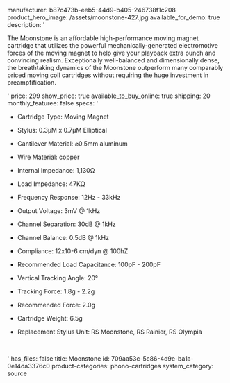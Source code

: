 manufacturer: b87c473b-eeb5-44d9-b405-246738f1c208
product_hero_image: /assets/moonstone-427.jpg
available_for_demo: true
description: '<p>The Moonstone is an affordable high-performance moving magnet cartridge that utilizes the powerful mechanically-generated electromotive forces of the moving magnet to help give your playback extra punch and convincing realism. Exceptionally well-balanced and dimensionally dense, the breathtaking dynamics of the Moonstone outperform many comparably priced moving coil cartridges without requiring the huge investment in preampfification.</p>'
price: 299
show_price: true
available_to_buy_online: true
shipping: 20
monthly_featuree: false
specs: '<ul><li>Cartridge Type:&nbsp;Moving Magnet</li></ul><ul><li>Stylus: 0.3µM x 0.7µM Elliptical&nbsp;</li></ul><ul><li>Cantilever Material:&nbsp;⌀0.5mm aluminum</li></ul><ul><li>Wire Material: copper</li></ul><ul><li>Internal&nbsp;Impedance:&nbsp;1,130Ω</li></ul><ul><li>Load&nbsp;Impedance:&nbsp;47KΩ</li></ul><ul><li>Frequency Response:&nbsp;12Hz - 33kHz</li></ul><ul><li>Output Voltage:&nbsp;3mV @ 1kHz</li></ul><ul><li>Channel Separation:&nbsp;30dB @ 1kHz</li></ul><ul><li>Channel Balance:&nbsp;0.5dB @ 1kHz</li></ul><ul><li>Compliance:&nbsp;12x10-6 cm/dyn @ 100hZ</li></ul><ul><li>Recommended Load Capacitance:&nbsp;100pF - 200pF</li></ul><ul><li>Vertical Tracking Angle:&nbsp;20°</li></ul><ul><li>Tracking Force:&nbsp;1.8g - 2.2g</li></ul><ul><li>Recommended Force:&nbsp;2.0g</li></ul><ul><li>Cartridge Weight:&nbsp;6.5g&nbsp;</li></ul><ul><li>Replacement Stylus Unit:&nbsp;RS Moonstone, RS Rainier, RS Olympia</li></ul><p><br></p>'
has_files: false
title: Moonstone
id: 709aa53c-5c86-4d9e-ba1a-0e14da3376c0
product-categories: phono-cartridges
system_category: source
